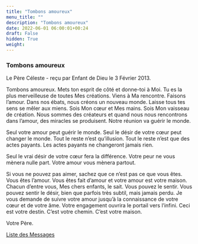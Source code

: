 ```yaml
---
title: "Tombons amoureux"
menu_title: ""
description: "Tombons amoureux"
date: 2022-06-01 06:00:01+00:24
draft: False
hidden: True
weight:
---
```

### Tombons amoureux

Le Père Céleste - reçu par Enfant de Dieu le 3 Février 2013.

Tombons amoureux. Mets ton esprit de côté et donne-toi à Moi. Tu es la plus merveilleuse de toutes Mes créations. Viens à Ma rencontre. Faisons l’amour. Dans nos ébats, nous créons un nouveau monde. Laisse tous tes sens se mêler aux miens. Sois Mon cœur et Mes mains. Sois Mon vaisseau de création. Nous sommes des créateurs et quand nous nous rencontrons dans l’amour, des miracles se produisent. Notre réunion va guérir le monde.

Seul votre amour peut guérir le monde. Seul le désir de votre cœur peut changer le monde. Tout le reste n’est qu’illusion. Tout le reste n’est que des actes payants. Les actes payants ne changeront jamais rien.

Seul le vrai désir de votre cœur fera la différence. Votre peur ne vous mènera nulle part. Votre amour vous mènera partout.

Si vous ne pouvez pas aimer, sachez que ce n’est pas ce que vous êtes. Vous êtes l’amour. Vous êtes fait d’amour et votre amour est votre maison. Chacun d’entre vous, Mes chers enfants, le sait. Vous pouvez le sentir. Vous pouvez sentir le désir, bien que parfois très subtil, mais jamais perdu. Je vous demande de suivre votre amour jusqu’à la connaissance de votre cœur et de votre âme. Votre engagement ouvrira le portail vers l’infini. Ceci est votre destin. C’est votre chemin. C’est votre maison.

Votre Père.

[Liste des Messages](/fr-contemporary-messages/fr-contemporary-messages-by-date-order/fr-contemporary-messages-2013)
